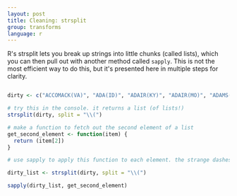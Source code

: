 ```yaml
---
layout: post
title: Cleaning: strsplit
group: transforms
language: r
---
```

R's strsplit lets you break up strings into little chunks (called lists), which you can then pull out with another method called `sapply`.
This is not the most efficient way to do this, but it's presented here in multiple steps for clarity.

```r

dirty <- c("ACCOMACK(VA)", "ADA(ID)", "ADAIR(KY)", "ADAIR(MO)", "ADAMS(CO)", "ADAMS(IL)", "ADAMS(IN)", "ADAMS(MS)", "ADAMS(NE)", "ADAMS(OH)", "ADAMS(PA)", "ADAMS(WI)", "AIKEN(SC)")

# try this in the console. it returns a list (of lists!)
strsplit(dirty, split = "\\(")

# make a function to fetch out the second element of a list
get_second_element <- function(item) {
  return (item[2])
}

# use sapply to apply this function to each element. the strange dashes here in front of the parens are because it's a special character.

dirty_list <- strsplit(dirty, split = "\\(")

sapply(dirty_list, get_second_element)

```
